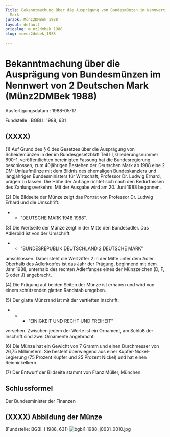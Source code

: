 ```yaml
---
Title: Bekanntmachung über die Ausprägung von Bundesmünzen im Nennwert von 2 Deutschen
  Mark
jurabk: Münz2DMBek 1988
layout: default
origslug: m_nz2dmbek_1988
slug: muenz2dmbek_1988

---
```


# Bekanntmachung über die Ausprägung von Bundesmünzen im Nennwert von 2 Deutschen Mark (Münz2DMBek 1988)

Ausfertigungsdatum
:   1988-05-17

Fundstelle
:   BGBl I: 1988, 631

## (XXXX)

(1) Auf Grund des § 6 des Gesetzes über die Ausprägung von
Scheidemünzen in der im Bundesgesetzblatt Teil III, Gliederungsnummer
690-1, veröffentlichten bereinigten Fassung hat die Bundesregierung
beschlossen, zum 40jährigen Bestehen der Deutschen Mark ab 1988 eine 2
DM-Umlaufmünze mit dem Bildnis des ehemaligen Bundeskanzlers und
langjährigen Bundesministers für Wirtschaft, Professor Dr. Ludwig
Erhard, prägen zu lassen. Die Höhe der Auflage richtet sich nach den
Bedürfnissen des Zahlungsverkehrs. Mit der Ausgabe wird am 20. Juni
1988 begonnen.

(2) Die Bildseite der Münze zeigt das Porträt von Professor Dr. Ludwig
Erhard und die Umschrift:

*    *   "DEUTSCHE MARK 1948 1988".




(3) Die Wertseite der Münze zeigt in der Mitte den Bundesadler. Das
Adlerbild ist von der Umschrift:

*    *   "BUNDESREPUBLIK DEUTSCHLAND 2 DEUTSCHE MARK"



umschlossen. Dabei steht die Wertziffer 2 in der Mitte unter dem
Adler. Oberhalb des Adlerkopfes ist das Jahr der Prägung, beginnend
mit dem Jahr 1988, unterhalb des rechten Adlerfanges eines der
Münzzeichen (D, F, G oder J) angebracht.

(4) Die Prägung auf beiden Seiten der Münze ist erhaben und wird von
einem schützenden glatten Randstab umgeben.

(5) Der glatte Münzrand ist mit der vertieften Inschrift:

*
    *
        *   "EINIGKEIT UND RECHT UND FREIHEIT"









versehen. Zwischen jedem der Worte ist ein Ornament, am Schluß der
Inschrift sind zwei Ornamente angebracht.

(6) Die Münze hat ein Gewicht von 7 Gramm und einen Durchmesser von
26,75 Millimetern. Sie besteht überwiegend aus einer Kupfer-Nickel-
Legierung (75 Prozent Kupfer und 25 Prozent Nickel) und hat einen
Reinnickelkern.

(7) Der Entwurf der Bildseite stammt von Franz Müller, München.

## Schlussformel

Der Bundesminister der Finanzen

## (XXXX) Abbildung der Münze

(Fundstelle: BGBl. I 1988, 631)
![bgbl1_1988_j0631_0010.jpg](bgbl1_1988_j0631_0010.jpg)
